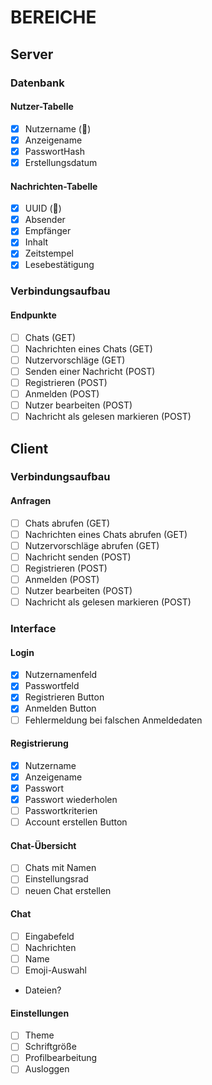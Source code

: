 # BEREICHE

## Server
### Datenbank
#### Nutzer-Tabelle
- [x] Nutzername (🔑)
- [x] Anzeigename
- [x] PasswortHash
- [x] Erstellungsdatum
#### Nachrichten-Tabelle
- [x] UUID (🔑)
- [x] Absender
- [x] Empfänger
- [x] Inhalt
- [x] Zeitstempel
- [x] Lesebestätigung
### Verbindungsaufbau
#### Endpunkte
- [ ] Chats (GET)
- [ ] Nachrichten eines Chats (GET)
- [ ] Nutzervorschläge (GET)
- [ ] Senden einer Nachricht (POST)
- [ ] Registrieren (POST)
- [ ] Anmelden (POST)
- [ ] Nutzer bearbeiten (POST)
- [ ] Nachricht als gelesen markieren (POST)

## Client
### Verbindungsaufbau
#### Anfragen
- [ ] Chats abrufen (GET)
- [ ] Nachrichten eines Chats abrufen (GET)
- [ ] Nutzervorschläge abrufen (GET)
- [ ] Nachricht senden (POST)
- [ ] Registrieren (POST)
- [ ] Anmelden (POST)
- [ ] Nutzer bearbeiten (POST)
- [ ] Nachricht als gelesen markieren (POST)
### Interface
#### Login
- [x] Nutzernamenfeld
- [x] Passwortfeld
- [x] Registrieren Button
- [x] Anmelden Button
- [ ] Fehlermeldung bei falschen Anmeldedaten
#### Registrierung
- [x] Nutzername
- [x] Anzeigename
- [x] Passwort
- [x] Passwort wiederholen
- [ ] Passwortkriterien
- [ ] Account erstellen Button
#### Chat-Übersicht
- [ ] Chats mit Namen
- [ ] Einstellungsrad
- [ ] neuen Chat erstellen
#### Chat
- [ ] Eingabefeld
- [ ] Nachrichten
- [ ] Name
- [ ] Emoji-Auswahl
- Dateien?
#### Einstellungen
- [ ] Theme
- [ ] Schriftgröße
- [ ] Profilbearbeitung
- [ ] Ausloggen